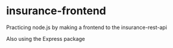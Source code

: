 # insurance-frontend
Practicing node.js by making a frontend to the insurance-rest-api

Also using the Express package
